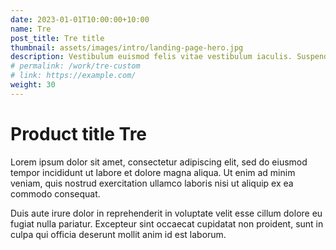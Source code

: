 ```yaml
---
date: 2023-01-01T10:00:00+10:00
name: Tre
post_title: Tre title
thumbnail: assets/images/intro/landing-page-hero.jpg
description: Vestibulum euismod felis vitae vestibulum iaculis. Suspendisse vitae metus.
# permalink: /work/tre-custom
# link: https://example.com/
weight: 30
---
```


# Product title Tre

Lorem ipsum dolor sit amet, consectetur adipiscing elit, sed do eiusmod tempor incididunt ut labore et dolore magna aliqua. Ut enim ad minim veniam, quis nostrud exercitation ullamco laboris nisi ut aliquip ex ea commodo consequat.

Duis aute irure dolor in reprehenderit in voluptate velit esse cillum dolore eu fugiat nulla pariatur. Excepteur sint occaecat cupidatat non proident, sunt in culpa qui officia deserunt mollit anim id est laborum.
